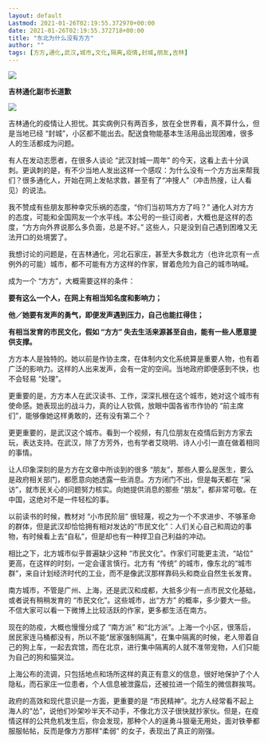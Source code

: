 ```yaml
---
layout: default
Lastmod: 2021-01-26T02:19:55.372970+00:00
date: 2021-01-26T02:19:55.372718+00:00
title: "东北为什么没有方方"
author: ""
tags: [方方,通化,武汉,城市,文化,隔离,疫情,封城,朋友,吉林]
---
```


![](https://images.weserv.nl/?url=https%3A//web.archive.org/web/20210124120116/https%3A//mmbiz.qpic.cn/mmbiz_jpg/9EoRv8iarGRpiaKlQMNT2g48EoaT5eK1XklOwh8icIp8fIsGSoUOZ1TZvdnG55l7TsAZdXSJojfFiaRqTOO3pvmzWA/640%3Fwx_fmt%3Djpeg)

**吉林通化副市长道歉**

![](https://images.weserv.nl/?url=https%3A//web.archive.org/web/20210124120116/https%3A//mmbiz.qpic.cn/mmbiz_jpg/9EoRv8iarGRpiaKlQMNT2g48EoaT5eK1XkjngkhAIjOUIHR9BJdrWBvnQU4ude7aa9uRpxcZ25OdWeu1en1aBR1g/640%3Fwx_fmt%3Djpeg)

吉林通化的疫情让人担忧。其实病例只有两百多，放在全世界看，真不算什么，但是当地已经 “封城”，小区都不能出去。配送食物能基本生活用品出现困难，很多人的生活都成为问题。

有人在发动志愿者，在很多人谈论 “武汉封城一周年” 的今天，这看上去十分讽刺。更讽刺的是，有不少当地人发出这样一个感叹：为什么没有一个方方出来帮我们？很多通化人，开始在网上发帖求救，甚至有了“冲搜人”（冲击热搜，让人看见）的说法。

我不赞成有些朋友那种幸灾乐祸的态度，“你们当初骂方方了吗？” 通化人对方方的态度，可能和全国网友一个水平线。本公号的一些订阅者，大概也是这样的态度，“方方向外界说那么多负面，总是不好。” 这些人，只是没到自己遇到困难又无法开口的处境罢了。

我想讨论的问题是，在吉林通化，河北石家庄，甚至大多数北方（也许北京有一点例外的可能）城市，都不可能有方方这样的作家，冒着危险为自己的城市呐喊。

成为一个 “方方”，大概需要这样的条件：

**要有这么一个人，在网上有相当知名度和影响力；**

**他／她要有发声的勇气，即便发声遇到压力，自己也能扛得住；**

**有相当发育的市民文化，假如 “方方” 失去生活来源甚至自由，能有一些人愿意提供支撑。**

方方本人是独特的。她以前是作协主席，在体制内文化系统算是重要人物，也有着广泛的影响力。这样的人出来发声，会有一定的空间。当地政府即便感到不快，也不会轻易 “处理”。

更重要的是，方方本人在武汉读书、工作，深深扎根在这个城市，她对这个城市有使命感。她表现出的战斗力，真的让人钦佩，放眼中国各省市作协的 “前主席们”，能够像她这样勇敢的，还有没有第二个？

更更重要的，是武汉这个城市。看到一个视频，有几位朋友在疫情后到方方家去玩，表达支持。在武汉，除了方芳外，也有学者艾晓明、诗人小引一直在做着相同的事情。

让人印象深刻的是方方在文章中所谈到的很多 “朋友”，那些人要么是医生，要么是政府相关部门，都愿意向她透露一些消息。方方闭门不出，但是每天都在 “采访”，就市民关心的问题努力核实。向她提供消息的那些 “朋友”，都非常可敬。在中国，这绝对不是一件轻松的事。

以前读书的时候，教材对 “小市民阶层” 很轻蔑，视之为一个不求进步、不够革命的群体，但是武汉却恰恰拥有相对发达的“市民文化”：人们关心自己和周边的事物，有时候看上去“自私”，但是却也有一种捍卫自己利益的冲动。

相比之下，北方城市似乎普遍缺少这种 “市民文化”。作家们可能更主流，“站位” 更高，在这样的时刻，一定会谨言慎行。北方有 “传统” 的城市，像东北的“城市群”，来自计划经济时代的工业，而不是像武汉那样靠码头和商业自然生长发育。

南方城市，不管是广州、上海，还是武汉和成都，大抵多少有一点市民文化基础，或者说有稍稍发育的 “市民文化”。这些城市，出“方方” 的概率，多少要大一些。不信大家可以看一下微博上比较活跃的作家，更多都生活在南方。

现在的防疫，大概也慢慢分成了 “南方派” 和“北方派”。上海一个小区，很落后，居民家连马桶都没有，所以不能“居家强制隔离”，在集中隔离的时候，老人带着自己的狗上车，一起去宾馆，而在北京，进行集中隔离的人就不准带宠物，人们只能为自己的狗和猫哭泣。

上海公布的流调，只包括地点和场所这样的真正有意义的信息，很好地保护了个人隐私，而石家庄一位患者，个人信息被泄露后，还被拉进一个陌生的微信群挨骂。

政府的高效和现代意识是一方面，更重要的是 “市民精神”。北方人经常看不起上海人的“怂”，说他们吵架吵半天不动手，不像北方汉子很快就抄家伙。但是，在疫情这样的公共危机发生后，你会发现，那种个人的逞勇斗狠毫无用处，面对铁拳都服服帖帖，反而是像方方那样“柔弱” 的女子，表现出了真正的刚强。

